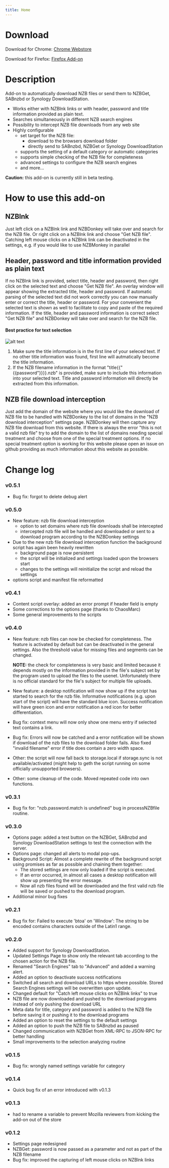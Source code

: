 ```yaml
---
title: Home
---
```


# Download
Download for Chrome: [Chrome Webstore](https://chrome.google.com/webstore/detail/nzbdonkey/edkhpdceeinkcacjdgebjehipmnbomce)

Download for Firefox: [Firefox Add-on](https://addons.mozilla.org/de/firefox/addon/nzbdonkey/)

# Description
Add-on to automatically download NZB files or send them to NZBGet, SABnzbd or Synology DownloadStation.
* Works either with NZBlnk links or with header, password and title information provided as plain text.
* Searches simultaneously in different NZB search engines
* Possibility to intercept NZB file downloads from any web site
* Highly configurable
  * set target for the NZB file:
    * download to the browsers download folder
    * directly send to SABnzbd, NZBGet or Synology DownloadStation
  * supports the setting of a default category or automatic categories
  * supports simple checking of the NZB file for completeness
  * advanced settings to configure the NZB search engines
  * and more...

__Caution:__ this add-on is currently still in beta testing.

# How to use this add-on
## NZBlnk
Just left click on a NZBlnk link and NZBDonkey will take over and search for the NZB file. Or right click on a NZBlnk link and choose "Get NZB file".
Catching left mouse clicks on a NZBlnk link can be deactivated in the settings, e.g. if you would like to use NZBMonkey in parallel

## Header, password and title information provided as plain text
If no NZBlnk link is provided, select title, header and password, then right click on the selected text and choose "Get NZB file".
An overlay window will appear showing the extracted title, header and password. If automatic parsing of the selected text did not work correctly you can now manually enter or correct the title, header or password. For your convenient the selected text is shown as well to facilitate to copy and paste of the required information.
If the title, header and password information is correct select "Get NZB file" and NZBDonkey will take over and search for the NZB file.

#### Best practice for text selection
![alt text](https://raw.githubusercontent.com/Tensai75/NZBDonkey/gh-pages/screenshots/text_selection_best_practice.jpg "Text selection best practice")
1. Make sure the title information is in the first line of your seleced text. If no other title information was found, first line will autmatically become the title information.
2. If the NZB filename information in the format "title{{"{{password"}}}}.nzb" is provided, make sure to include this information into your selected text. Title and password information will directly be extracted from this information.

## NZB file download interception
Just add the domain of the website where you would like the download of NZB file to be handled with NZBDonkey to the list of domains in the "NZB download interception" settings page. NZBDonkey will then capture any NZB file download from this website.
If there is always the error "this is not a valid nzb file" try to add the domain to the list of domains needing special treatment and choose from one of the special treatment options.
If no special treatment option is working for this website please open an issue on github providing as much information about this website as possible.

# Change log
### v0.5.1
* Bug fix: forgot to delete debug alert

### v0.5.0
* New feature: nzb file download interception
  * option to set domains where nzb file downloads shall be intercepted
  * intercepted nzb file will be handled and downloaded or sent to a download program according to the NZBDonkey settings
* Due to the new nzb file download interception function the background script has again been heavily rewritten
  * background page is now persistent
  * the script will be initialized and settings loaded upon the browsers start
  * changes to the settings will reinitialize the script and reload the settings
* options script and manifest file reformatted

### v0.4.1
* Content script overlay: added an error prompt if header field is empty
* Some corrections to the options page (thanks to ChaosMarc)
* Some general improvements to the scripts

### v0.4.0
* New feature: nzb files can now be checked for completeness. The feature is activated by default but can be deactivated in the general settings. Also the threshold value for missing files and segments can be changed.
  
  **NOTE:** the check for completeness is very basic and limited because it depends mostly on the information provided in the file's subject set by the program used to upload the files to the usenet. Unfortunately there is no official standard for the file's subject for multiple file uploads.
* New feature: a desktop notification will now show up if the script has started to search for the nzb file. Informative notifications (e.g. upon start of the script) will have the standard blue icon. Success notification will have green icon and error notification a red icon for better differentiation.
* Bug fix: context menu will now only show one menu entry if selected text contains a link.
* Bug fix: Errors will now be catched and a error notification will be shown if download of the nzb files to the download folder fails. Also fixed "invalid filename" error if title does contain a zero width space.
* Other: the script will now fall back to storage.local if storage.sync is not available/activated (might help to geth the script running on some officially unsupported browsers).
* Other: some cleanup of the code. Moved repeated code into own functions.

### v0.3.1
* Bug fix for: "nzb.password.match is undefined" bug in processNZBfile routine.

### v0.3.0
* Options page: added a test button on the NZBGet, SABnzbd and Synology DownloadStation settings to test the connection with the server.
* Options page: changed all alerts to modal pop-ups.
* Background Script: Almost a complete rewrite of the background script using promises as far as possible and chaining them together:
  * The stored settings are now only loaded if the script is executed.
  * If an error occurred, in almost all cases a desktop notification will show up presenting the error message.
  * Now all nzb files found will be downloaded and the first valid nzb file will be saved or pushed to the download program.
* Additional minor bug fixes

### v0.2.1
* Bug fix for: Failed to execute 'btoa' on 'Window': The string to be encoded contains characters outside of the Latin1 range.

### v0.2.0
* Added support for Synology DownloadStation.
* Updated Settings Page to show only the relevant tab according to the chosen action for the NZB file.
* Renamed "Search Engines" tab to "Advanced" and added a warning alert.
* Added an option to deactivate success notifications
* Switched all search and download URLs to https where possible. Stored Search Engines settings will be overwritten upon update.
* Changed default for "Catch left mouse clicks on NZBlnk links" to true
* NZB file are now downloaded and pushed to the download programs instead of only pushing the download URL
* Meta data for title, category and password is added to the NZB file before saving it or pushing it to the download programs
* Added an option to reset the settings to the default settings
* Added an option to push the NZB file to SABnzbd as paused
* Changed communication with NZBGet from XML-RPC to JSON-RPC for better handling
* Small improvements to the selection analyzing routine

### v0.1.5
* Bug fix: wrongly named settings variable for category

### v0.1.4
* Quick bug fix of an error introduced with v0.1.3

### v0.1.3
* had to rename a variable to prevent Mozilla reviewers from kicking the add-on out of the store

### v0.1.2
* Settings page redesigned
* NZBGet: password is now passed as a parameter and not as part of the NZB filename
* Bug fix: improved the capturing of left mouse clicks on NZBlnk links
